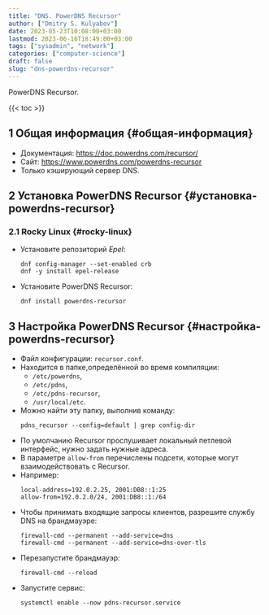 ```yaml
---
title: "DNS. PowerDNS Recursor"
author: ["Dmitry S. Kulyabov"]
date: 2023-05-23T10:08:00+03:00
lastmod: 2023-06-16T18:49:00+03:00
tags: ["sysadmin", "network"]
categories: ["computer-science"]
draft: false
slug: "dns-powerdns-recursor"
---
```


PowerDNS Recursor.

<!--more-->

{{< toc >}}


## <span class="section-num">1</span> Общая информация {#общая-информация}

-   Документация: <https://doc.powerdns.com/recursor/>
-   Сайт: <https://www.powerdns.com/powerdns-recursor>
-   Только кэширующий сервер DNS.


## <span class="section-num">2</span> Установка PowerDNS Recursor {#установка-powerdns-recursor}


### <span class="section-num">2.1</span> Rocky Linux {#rocky-linux}

-   Установите репозиторий _Epel_:
    ```shell
    dnf config-manager --set-enabled crb
    dnf -y install epel-release
    ```
-   Установите PowerDNS Recursor:
    ```shell
    dnf install powerdns-recursor
    ```


## <span class="section-num">3</span> Настройка PowerDNS Recursor {#настройка-powerdns-recursor}

-   Файл конфигурации: `recursor.conf`.
-   Находится в папке,определённой во время компиляции:
    -   `/etc/powerdns`,
    -   `/etc/pdns`,
    -   `/etc/pdns-recursor`,
    -   `/usr/local/etc`.
-   Можно найти эту папку, выполнив команду:
    ```shell
    pdns_recursor --config=default | grep config-dir
    ```
-   По умолчанию Recursor прослушивает локальный петлевой интерфейс, нужно задать нужные адреса.
-   В параметре `allow-from` перечислены подсети, которые могут взаимодействовать с Recursor.
-   Например:
    ```conf-unix
    local-address=192.0.2.25, 2001:DB8::1:25
    allow-from=192.0.2.0/24, 2001:DB8::1:/64
    ```
-   Чтобы принимать входящие запросы клиентов, разрешите службу DNS на брандмауэре:
    ```shell
    firewall-cmd --permanent --add-service=dns
    firewall-cmd --permanent --add-service=dns-over-tls
    ```
-   Перезапустите брандмауэр:
    ```shell
    firewall-cmd --reload
    ```
-   Запустите сервис:
    ```shell
    systemctl enable --now pdns-recursor.service
    ```
